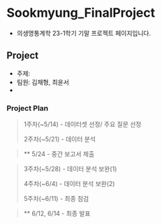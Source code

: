 # Sookmyung_FinalProject

- 의생명통계학 23-1학기 기말 프로젝트 페이지입니다. 


## Project
- 주제: 
- 팀원: 김채형, 최윤서
- 
### Project Plan
> 1주차(~5/14) - 데이터셋 선정/ 주요 질문 선정
> 
> 2주차(~5/21) - 데이터 분석

> ** 5/24 - 중간 보고서 제출

> 3주차(~5/28) - 데이터 분석 보완(1)
>
> 4주차(~6/4) - 데이터 분석 보완(2)
>
> 5주차(~6/11) - 최종 점검

> ** 6/12, 6/14 - 최종 발표

